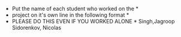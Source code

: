 * Put the name of each student who worked on the *
* project on it's own line in the following format *
* PLEASE DO THIS EVEN IF YOU WORKED ALONE *
Singh,Jagroop
Sidorenkov, Nicolas
